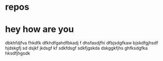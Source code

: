 # repos
<h1>hey how are you</h1>
<p>dbkhfdjfva fhkdfk dfkhdfgahdfbkadj f dhsfasdjfhi dfbjsdgfkaw bjskdfgjhsdf  hjdskgfj sd dsjkf  jkdsgf kf sdkfdsgf sdkfjgskda  dskggkfjhs ghfksdgfka hksdfjhgsdk</p>
